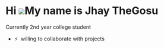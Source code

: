 Hi ![](https://user-images.githubusercontent.com/18350557/176309783-0785949b-9127-417c-8b55-ab5a4333674e.gif)My name is Jhay TheGosu
=====================================================================================================================================

Currently 2nd year college student
*   ⚡  willing to collaborate with projects

                    
